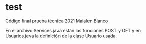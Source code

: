 # test
Código final prueba técnica 2021 Maialen Blanco

En el archivo Services.java están las funciones POST y GET y en Usuarios.java la definición de la clase Usuario usada.
